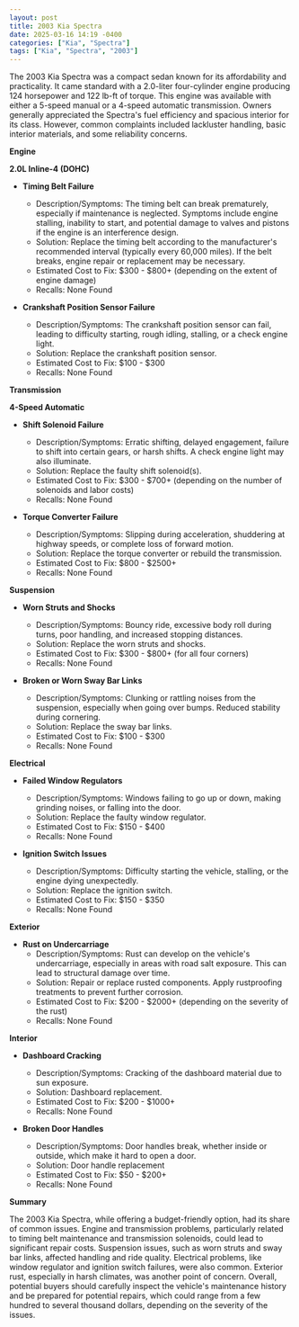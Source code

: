 ```yaml
---
layout: post
title: 2003 Kia Spectra
date: 2025-03-16 14:19 -0400
categories: ["Kia", "Spectra"]
tags: ["Kia", "Spectra", "2003"]
---
```

The 2003 Kia Spectra was a compact sedan known for its affordability and practicality. It came standard with a 2.0-liter four-cylinder engine producing 124 horsepower and 122 lb-ft of torque. This engine was available with either a 5-speed manual or a 4-speed automatic transmission. Owners generally appreciated the Spectra's fuel efficiency and spacious interior for its class. However, common complaints included lackluster handling, basic interior materials, and some reliability concerns.

**Engine**

**2.0L Inline-4 (DOHC)**

*   **Timing Belt Failure**
    *   Description/Symptoms: The timing belt can break prematurely, especially if maintenance is neglected. Symptoms include engine stalling, inability to start, and potential damage to valves and pistons if the engine is an interference design.
    *   Solution: Replace the timing belt according to the manufacturer's recommended interval (typically every 60,000 miles). If the belt breaks, engine repair or replacement may be necessary.
    *   Estimated Cost to Fix: $300 - $800+ (depending on the extent of engine damage)
    *   Recalls: None Found

*   **Crankshaft Position Sensor Failure**
    *   Description/Symptoms: The crankshaft position sensor can fail, leading to difficulty starting, rough idling, stalling, or a check engine light.
    *   Solution: Replace the crankshaft position sensor.
    *   Estimated Cost to Fix: $100 - $300
    *   Recalls: None Found

**Transmission**

**4-Speed Automatic**

*   **Shift Solenoid Failure**
    *   Description/Symptoms: Erratic shifting, delayed engagement, failure to shift into certain gears, or harsh shifts. A check engine light may also illuminate.
    *   Solution: Replace the faulty shift solenoid(s).
    *   Estimated Cost to Fix: $300 - $700+ (depending on the number of solenoids and labor costs)
    *   Recalls: None Found

*   **Torque Converter Failure**
    *   Description/Symptoms: Slipping during acceleration, shuddering at highway speeds, or complete loss of forward motion.
    *   Solution: Replace the torque converter or rebuild the transmission.
    *   Estimated Cost to Fix: $800 - $2500+
    *   Recalls: None Found

**Suspension**

*   **Worn Struts and Shocks**
    *   Description/Symptoms: Bouncy ride, excessive body roll during turns, poor handling, and increased stopping distances.
    *   Solution: Replace the worn struts and shocks.
    *   Estimated Cost to Fix: $300 - $800+ (for all four corners)
    *   Recalls: None Found

*   **Broken or Worn Sway Bar Links**
    *   Description/Symptoms: Clunking or rattling noises from the suspension, especially when going over bumps. Reduced stability during cornering.
    *   Solution: Replace the sway bar links.
    *   Estimated Cost to Fix: $100 - $300
    *   Recalls: None Found

**Electrical**

*   **Failed Window Regulators**
    *   Description/Symptoms: Windows failing to go up or down, making grinding noises, or falling into the door.
    *   Solution: Replace the faulty window regulator.
    *   Estimated Cost to Fix: $150 - $400
    *   Recalls: None Found

*   **Ignition Switch Issues**
    *   Description/Symptoms: Difficulty starting the vehicle, stalling, or the engine dying unexpectedly.
    *   Solution: Replace the ignition switch.
    *   Estimated Cost to Fix: $150 - $350
    *   Recalls: None Found

**Exterior**

*   **Rust on Undercarriage**
    *   Description/Symptoms: Rust can develop on the vehicle's undercarriage, especially in areas with road salt exposure. This can lead to structural damage over time.
    *   Solution: Repair or replace rusted components. Apply rustproofing treatments to prevent further corrosion.
    *   Estimated Cost to Fix: $200 - $2000+ (depending on the severity of the rust)
    *   Recalls: None Found

**Interior**

*   **Dashboard Cracking**
    *   Description/Symptoms: Cracking of the dashboard material due to sun exposure.
    *   Solution: Dashboard replacement.
    *   Estimated Cost to Fix: $200 - $1000+
    *   Recalls: None Found

*   **Broken Door Handles**
    * Description/Symptoms: Door handles break, whether inside or outside, which make it hard to open a door.
    * Solution: Door handle replacement
    * Estimated Cost to Fix: $50 - $200+
    * Recalls: None Found

**Summary**

The 2003 Kia Spectra, while offering a budget-friendly option, had its share of common issues. Engine and transmission problems, particularly related to timing belt maintenance and transmission solenoids, could lead to significant repair costs. Suspension issues, such as worn struts and sway bar links, affected handling and ride quality. Electrical problems, like window regulator and ignition switch failures, were also common. Exterior rust, especially in harsh climates, was another point of concern. Overall, potential buyers should carefully inspect the vehicle's maintenance history and be prepared for potential repairs, which could range from a few hundred to several thousand dollars, depending on the severity of the issues.

